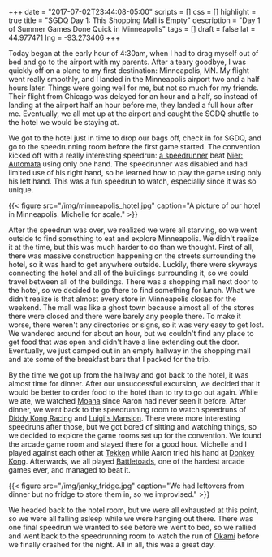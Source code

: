 +++
date = "2017-07-02T23:44:08-05:00"
scripts = []
css = []
highlight = true
title = "SGDQ Day 1: This Shopping Mall is Empty"
description = "Day 1 of Summer Games Done Quick in Minneapolis"
tags = []
draft = false
lat = 44.977471
lng = -93.273406
+++

Today began at the early hour of 4:30am, when I had to drag myself out of bed
and go to the airport with my parents. After a teary goodbye, I was quickly off
on a plane to my first destination: Minneapolis, MN. My flight went really
smoothly, and I landed in the Minneapolis airport two and a half hours later.
Things were going well for me, but not so much for my friends. Their flight from
Chicago was delayed for an hour and a half, so instead of landing at the airport
half an hour before me, they landed a full hour after me. Eventually, we all met
up at the airport and caught the SGDQ shuttle to the hotel we would be staying
at.

We got to the hotel just in time to drop our bags off, check in for SGDQ, and go
to the speedrunning room before the first game started.  The convention kicked
off with a really interesting speedrun: [a
speedrunner](https://www.twitch.tv/halfcoordinated) beat [Nier:
Automata](https://en.wikipedia.org/wiki/Nier:_Automata) using only one hand. The
speedrunner was disabled and had limited use of his right hand, so he learned
how to play the game using only his left hand. This was a fun speedrun to watch,
especially since it was so unique.

{{< figure src="/img/minneapolis_hotel.jpg"
    caption="A picture of our hotel in Minneapolis. Michelle for scale." >}}

After the speedrun was over, we realized we were all starving, so we went
outside to find something to eat and explore Minneapolis. We didn't realize it
at the time, but this was much harder to do than we thought. First of all, there
was massive construction happening on the streets surrounding the hotel, so it
was hard to get anywhere outside. Luckily, there were skyways connecting the
hotel and all of the buildings surrounding it, so we could travel between all of
the buildings. There was a shopping mall next door to the hotel, so we decided
to go there to find something for lunch.  What we didn't realize is that almost
every store in Minneapolis closes for the weekend. The mall was like a ghost
town because almost all of the stores there were closed and there were barely
any people there. To make it worse, there weren't any directories or signs, so
it was very easy to get lost. We wandered around for about an hour, but we
couldn't find any place to get food that was open and didn't have a line
extending out the door. Eventually, we just camped out in an empty hallway in
the shopping mall and ate some of the breakfast bars that I packed for the trip.

By the time we got up from the hallway and got back to the hotel, it was almost
time for dinner. After our unsuccessful excursion, we decided that it would be
better to order food to the hotel than to try to go out again. While we ate, we
watched [Moana](https://en.wikipedia.org/wiki/Moana_(2016_film)) since Aaron had
never seen it before. After dinner, we went back to the speedrunning room to
watch speedruns of [Diddy Kong
Racing](https://en.wikipedia.org/wiki/Diddy_Kong_Racing) and [Luigi's
Mansion](https://en.wikipedia.org/wiki/Luigi%27s_Mansion). There were more
interesting speedruns after those, but we got bored of sitting and watching
things, so we decided to explore the game rooms set up for the convention. We
found the arcade game room and stayed there for a good hour.  Michelle and I
played against each other at
[Tekken](https://en.wikipedia.org/wiki/Tekken_(video_game)) while Aaron tried
his hand at [Donkey
Kong](https://en.wikipedia.org/wiki/Donkey_Kong_(video_game)). Afterwards, we
all played [Battletoads](https://en.wikipedia.org/wiki/Battletoads_Arcade), one
of the hardest arcade games ever, and managed to beat it.

{{< figure src="/img/janky_fridge.jpg"
    caption="We had leftovers from dinner but no fridge to store them in, so we improvised." >}}

We headed back to the hotel room, but we were all exhausted at this point, so we
were all falling asleep while we were hanging out there. There was one final
speedrun we wanted to see before we went to bed, so we rallied and went back to
the speedrunning room to watch the run of
[Okami](https://en.wikipedia.org/wiki/%C5%8Ckami) before we finally crashed for
the night. All in all, this was a great day.
